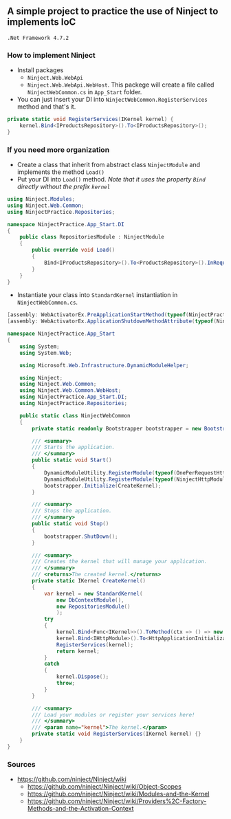 ## A simple project to practice the use of Ninject to implements IoC

`.Net Framework 4.7.2`

### How to implement Ninject
- Install packages
    - `Ninject.Web.WebApi`
    - `Ninject.Web.WebApi.WebHost`. This packege will create a file called `NinjectWebCommon.cs` in `App_Start` folder.
- You can just insert your DI into `NinjectWebCommon.RegisterServices` method and that's it.
```csharp
private static void RegisterServices(IKernel kernel) {
    kernel.Bind<IProductsRepository>().To<IProductsRepository>();
}
```

### If you need more organization
- Create a class that inherit from abstract class `NinjectModule` and implements the method `Load()`
- Put your DI into `Load()` method. *Note that it uses the property `Bind` directly without the prefix `kernel`*
```csharp
using Ninject.Modules;
using Ninject.Web.Common;
using NinjectPractice.Repositories;

namespace NinjectPractice.App_Start.DI
{
    public class RepositoriesModule : NinjectModule
    {
        public override void Load()
        {
            Bind<IProductsRepository>().To<ProductsRepository>().InRequestScope();
        }
    }
}
```
- Instantiate your class into `StandardKernel` instantiation in `NinjectWebCommon.cs`.
```csharp
[assembly: WebActivatorEx.PreApplicationStartMethod(typeof(NinjectPractice.App_Start.NinjectWebCommon), "Start")]
[assembly: WebActivatorEx.ApplicationShutdownMethodAttribute(typeof(NinjectPractice.App_Start.NinjectWebCommon), "Stop")]

namespace NinjectPractice.App_Start
{
    using System;
    using System.Web;

    using Microsoft.Web.Infrastructure.DynamicModuleHelper;

    using Ninject;
    using Ninject.Web.Common;
    using Ninject.Web.Common.WebHost;
    using NinjectPractice.App_Start.DI;
    using NinjectPractice.Repositories;

    public static class NinjectWebCommon
    {
        private static readonly Bootstrapper bootstrapper = new Bootstrapper();

        /// <summary>
        /// Starts the application.
        /// </summary>
        public static void Start()
        {
            DynamicModuleUtility.RegisterModule(typeof(OnePerRequestHttpModule));
            DynamicModuleUtility.RegisterModule(typeof(NinjectHttpModule));
            bootstrapper.Initialize(CreateKernel);
        }

        /// <summary>
        /// Stops the application.
        /// </summary>
        public static void Stop()
        {
            bootstrapper.ShutDown();
        }

        /// <summary>
        /// Creates the kernel that will manage your application.
        /// </summary>
        /// <returns>The created kernel.</returns>
        private static IKernel CreateKernel()
        {
            var kernel = new StandardKernel(
                new DbContextModule(),
                new RepositoriesModule()
                );
            try
            {
                kernel.Bind<Func<IKernel>>().ToMethod(ctx => () => new Bootstrapper().Kernel);
                kernel.Bind<IHttpModule>().To<HttpApplicationInitializationHttpModule>();
                RegisterServices(kernel);
                return kernel;
            }
            catch
            {
                kernel.Dispose();
                throw;
            }
        }

        /// <summary>
        /// Load your modules or register your services here!
        /// </summary>
        /// <param name="kernel">The kernel.</param>
        private static void RegisterServices(IKernel kernel) {}
    }
}
```

### Sources
- https://github.com/ninject/Ninject/wiki
    - https://github.com/ninject/Ninject/wiki/Object-Scopes
    - https://github.com/ninject/Ninject/wiki/Modules-and-the-Kernel
    - https://github.com/ninject/Ninject/wiki/Providers%2C-Factory-Methods-and-the-Activation-Context
